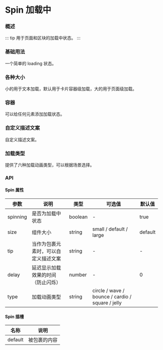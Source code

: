 # Spin 加载中

### 概述

::: tip
用于页面和区块的加载中状态。
:::

### 基础用法

一个简单的 loading 状态。

<demo src="../demos/spin/spin-01-base.vue"></demo>

### 各种大小

小的用于文本加载，默认用于卡片容器级加载，大的用于页面级加载。

<demo src="../demos/spin/spin-02-size.vue"></demo>

### 容器

可以给任何元素添加加载状态。

<demo src="../demos/spin/spin-03-container.vue"></demo>

### 自定义描述文案

自定义描述文案。

<demo src="../demos/spin/spin-04-tip.vue"></demo>

### 加载类型

提供了六种加载动画类型，可以根据场景选择。

<demo src="../demos/spin/spin-06-types.vue"></demo>

### API

#### Spin 属性

| 参数 | 说明 | 类型 | 可选值 | 默认值 |
| --- | --- | --- | --- | --- |
| spinning | 是否为加载中状态 | boolean | - | true |
| size | 组件大小 | string | small / default / large | default |
| tip | 当作为包裹元素时，可以自定义描述文案 | string | - | - |
| delay | 延迟显示加载效果的时间（防止闪烁） | number | - | 0 |
| type | 加载动画类型 | string | circle / wave / bounce / cardio / square / jelly  |

#### Spin 插槽

| 名称 | 说明 |
| --- | --- |
| default | 被包裹的内容 | 